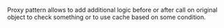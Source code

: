 Proxy pattern allows to add additional logic before or after call on original
object to check something or to use cache based on some condition.